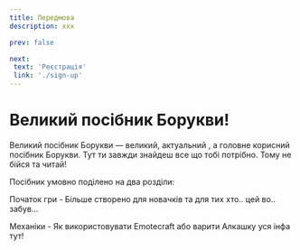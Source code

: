 ```yaml
---
title: Передмова
description: ххх

prev: false

next:
 text: 'Реєстрація'
 link: './sign-up' 
---
```


<!-- 
Треба:
1. Переписати текст
-->

# Великий посібник Борукви!

Великий посібник Борукви — великий, актуальний <!-- Ну да, ну да -->, а головне корисний посібник Борукви. Тут ти завжди знайдеш все що тобі потрібно. Тому не бійся та читай!

Посібник умовно поділено на два розділи: 

Початок гри - Більше створено для новачків та для тих хто.. цей во.. забув… 

Механіки - Як використовувати Emotecraft або варити Алкашку уся інфа тут!